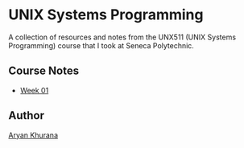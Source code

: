 # UNIX Systems Programming

A collection of resources and notes from the UNX511 (UNIX Systems Programming) course that I took at Seneca Polytechnic.

## Course Notes

- [Week 01](https://github-pages.senecapolytechnic.ca/unx511/Week1/Week1.html)

## Author

[Aryan Khurana](https://www.github.com/AryanK1511)
